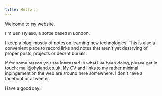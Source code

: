 ```yaml
---
title: Hello :)
---
```


Welcome to my website.

I'm Ben Hyland, a softie based in London.

I keep a blog, mostly of notes on learning new technologies.
This is also a convenient place to record links and notes that aren't yet deserving of proper posts, projects or decent burials.

If for some reason you are interested in what I've been doing, please get in touch: [mail@bhyland.co.uk](mailto:mail@bhyland.co.uk). My CV and links to my rather minimal inpingement on the web are around here somewhere.
I don't have a faceboot or a tweeter.

Have a good day!
